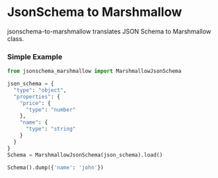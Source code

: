 # JsonSchema to Marshmallow
jsonschema-to-marshmallow translates JSON Schema to Marshmallow class.

### Simple Example
```python
from jsonschema_marshmallow import MarshmallowJsonSchema

json_schema = {
  "type": "object",
  "properties": {
    "price": {
      "type": "number"
    },
    "name": {
      "type": "string"
    }
  }
}
Schema = MarshmallowJsonSchema(json_schema).load()

Schema().dump({'name': 'john'})
```
